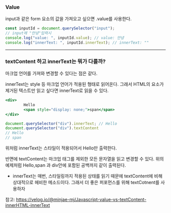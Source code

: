 ### Value

input과 같은 form 요소의 값을 가져오고 싶으면 .value를 사용한다.

```jsx
const inputId = document.querySelector("input");
// input에 "안녕"입력시 
console.log("value: ", inputId.value); // value: 안녕
console.log("innerText: ", inputId.innerText); // innerText: ""
```

---

### textContent 하고 innerText는 뭐가 다를까?

마크업 언어를 가져와 변경할 수 있다는 점은 같다. 

innerText는 style 등 마크업 언어가 적용된 형태로 읽어온다. 그래서 HTML의 요소가 제거된 텍스트만 읽고 싶다면 innerText로 읽을 수 있다.

```jsx
<div>
		Hello
		<span style="display: none;">span</span>
</div>

document.querySelector("div").innerText; // Hello
document.querySelector("div").textContent
// Hello
// span
```

위처럼 innerText는 스타일이 적용되어서 Hello만 출력한다. 

반면에 textContent는 마크업 태그를 제외한 모든 문자열을 읽고 변경할 수 있다. 위의 예제처럼 Hello,span 과 div안에 포함된 공백까지 같이 출력된다.

- innerText는 매번, 스타일링까지 적용된 상태를 읽기 때문에 textContent에 비해 상대적으로 헤비한 메소드이다. 그래서 더 좋은 퍼포먼스를 위해 textCotnent를 사용하자

참고: <a href="https://velog.io/@minjae-mj/Javascript-value-vs-textContent-innerHTML-innerText">https://velog.io/@minjae-mj/Javascript-value-vs-textContent-innerHTML-innerText</a>
